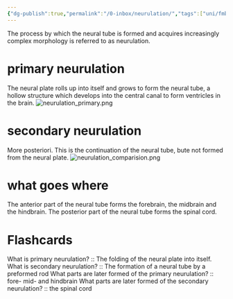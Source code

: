 ```yaml
---
{"dg-publish":true,"permalink":"/0-inbox/neurulation/","tags":["uni/fmb/dev"]}
---
```


The process by which the neural tube is formed and acquires increasingly complex morphology is referred to as neurulation.
# primary neurulation
The neural plate rolls up into itself and grows to form the neural tube, a hollow structure which develops into the central canal to form ventricles in the brain.
![neurulation_primary.png](/img/user/7-notes/knowledge/images/neurulation_primary.png)

# secondary neurulation
More posteriori. This is the continuation of the neural tube, bute not formed from the neural plate.
![neurulation_comparision.png](/img/user/7-notes/knowledge/images/neurulation_comparision.png)
# what goes where
The anterior part of the neural tube forms the forebrain, the midbrain and the hindbrain. The posterior part of the neural tube forms the spinal cord.





# Flashcards
What is primary neurulation? :: The folding of the neural plate into itself.
What is secondary neurulation? :: The formation of a neural tube by a preformed rod
What parts are later formed of the primary neurulation? :: fore- mid- and hindbrain
What parts are later formed of the secondary neurulation? :: the spinal cord